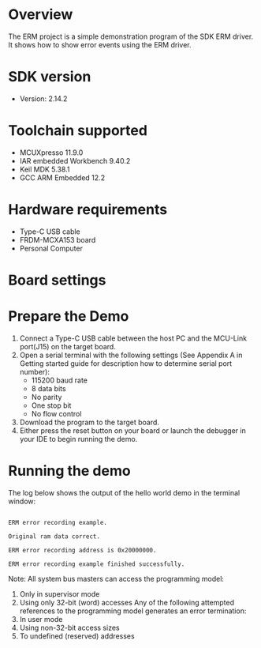 Overview
========
The ERM project is a simple demonstration program of the SDK ERM driver. It shows how to show error events using the ERM driver.

SDK version
===========
- Version: 2.14.2

Toolchain supported
===================
- MCUXpresso  11.9.0
- IAR embedded Workbench  9.40.2
- Keil MDK  5.38.1
- GCC ARM Embedded  12.2

Hardware requirements
=====================
- Type-C USB cable
- FRDM-MCXA153 board
- Personal Computer

Board settings
==============

Prepare the Demo
================
1.  Connect a Type-C USB cable between the host PC and the MCU-Link port(J15) on the target board.
2.  Open a serial terminal with the following settings (See Appendix A in Getting started guide for description how to determine serial port number):
    - 115200 baud rate
    - 8 data bits
    - No parity
    - One stop bit
    - No flow control
3.  Download the program to the target board.
4.  Either press the reset button on your board or launch the debugger in your IDE to begin running the demo.

Running the demo
================
The log below shows the output of the hello world demo in the terminal window:
~~~~~~~~~~~~~~~~~~~~~~~~~~~~~~~~~~~

ERM error recording example.

Original ram data correct.

ERM error recording address is 0x20000000.

ERM error recording example finished successfully.

~~~~~~~~~~~~~~~~~~~~~~~~~~~~~~~~~~~

Note:
All system bus masters can access the programming model:
1. Only in supervisor mode
2. Using only 32-bit (word) accesses
Any of the following attempted references to the programming model generates an error termination:
1. In user mode
2. Using non-32-bit access sizes
3. To undefined (reserved) addresses
